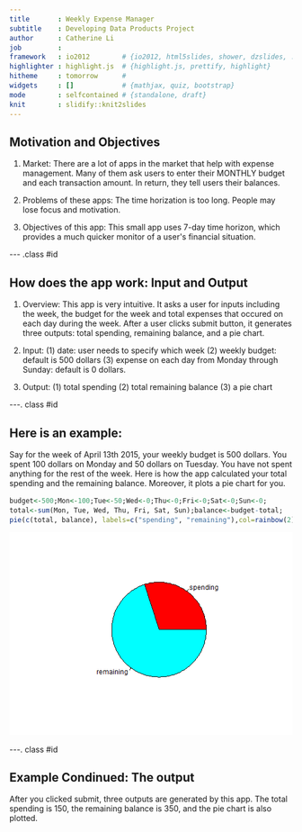 ```yaml
---
title       : Weekly Expense Manager
subtitle    : Developing Data Products Project
author      : Catherine Li
job         : 
framework   : io2012        # {io2012, html5slides, shower, dzslides, ...}
highlighter : highlight.js  # {highlight.js, prettify, highlight}
hitheme     : tomorrow      # 
widgets     : []            # {mathjax, quiz, bootstrap}
mode        : selfcontained # {standalone, draft}
knit        : slidify::knit2slides
---
```


## Motivation and Objectives

1. Market: There are a lot of apps in the market that help with expense management. Many of them ask users to enter their MONTHLY budget and each transaction amount. In return, they tell users their balances.

2. Problems of these apps: The time horization is too long. People may lose focus and motivation.

3. Objectives of this app: This small app uses 7-day time horizon, which provides a much quicker monitor of a user's financial situation.

--- .class #id 

## How does the app work: Input and Output

1. Overview: This app is very intuitive. It asks a user for inputs including the week, the budget for the week and total expenses that occured on each day during the week. After a user clicks submit button, it generates three outputs: total spending, remaining balance, and a pie chart. 


2. Input: (1) date: user needs to specify which week (2) weekly budget: default is 500 dollars (3) expense on each day from Monday through Sunday: default is 0 dollars. 

3. Output: (1) total spending (2) total remaining balance (3) a pie chart 

---. class #id

## Here is an example: 
Say for the week of April 13th 2015, your weekly budget is 500 dollars. You spent 100 dollars on Monday and 50 dollars on Tuesday. You have not spent anything for the rest of the week.  Here is how the app calculated your total spending and the remaining balance. Moreover, it plots a pie chart for you. 


```r
budget<-500;Mon<-100;Tue<-50;Wed<-0;Thu<-0;Fri<-0;Sat<-0;Sun<-0;
total<-sum(Mon, Tue, Wed, Thu, Fri, Sat, Sun);balance<-budget-total;
pie(c(total, balance), labels=c("spending", "remaining"),col=rainbow(2))
```

![plot of chunk unnamed-chunk-1](assets/fig/unnamed-chunk-1-1.png) 

---. class #id

## Example Condinued: The output
After you clicked submit, three outputs are generated by this app. The total spending is 150, the remaining balance is 350, and the pie chart is also plotted.
